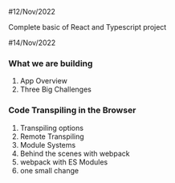 #12/Nov/2022

Complete basic of React and Typescript project

#14/Nov/2022

### What we are building
1. App Overview
2. Three Big Challenges

### Code Transpiling in the Browser
1. Transpiling options
2. Remote Transpiling
3. Module Systems
4. Behind the scenes with webpack
5. webpack with ES Modules
6. one small change
